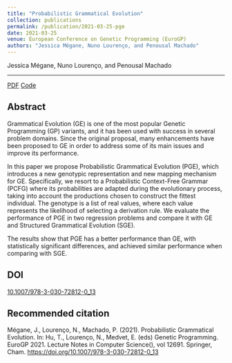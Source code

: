 ```yaml
---
title: "Probabilistic Grammatical Evolution"
collection: publications
permalink: /publication/2021-03-25-pge
date: 2021-03-25
venue: European Conference on Genetic Programming (EuroGP)
authors: "Jessica Mégane, Nuno Lourenço, and Penousal Machado"
---
```

Jessica Mégane, Nuno Lourenço, and Penousal Machado

---

[PDF](https://jessicamegane.pt/files/eurogp_pge.pdf)  [Code](https://github.com/jessicamegane/pge/)

Abstract
---
Grammatical Evolution (GE) is one of the most popular Genetic Programming (GP) variants, and it has been used with success in several problem domains. Since the original proposal, many enhancements have been proposed to GE in order to address some of its main issues and improve its performance.

In this paper we propose Probabilistic Grammatical Evolution (PGE), which introduces a new genotypic representation and new mapping mechanism for GE. Specifically, we resort to a Probabilistic Context-Free Grammar (PCFG) where its probabilities are adapted during the evolutionary process, taking into account the productions chosen to construct the fittest individual. The genotype is a list of real values, where each value represents the likelihood of selecting a derivation rule. We evaluate the performance of PGE in two regression problems and compare it with GE and Structured Grammatical Evolution (SGE).

The results show that PGE has a better performance than GE, with statistically significant differences, and achieved similar performance when comparing with SGE.


DOI
---
[10.1007/978-3-030-72812-0_13](https://link.springer.com/chapter/10.1007/978-3-030-72812-0_13)

Recommended citation
---
Mégane, J., Lourenço, N., Machado, P. (2021). Probabilistic Grammatical Evolution. In: Hu, T., Lourenço, N., Medvet, E. (eds) Genetic Programming. EuroGP 2021. Lecture Notes in Computer Science(), vol 12691. Springer, Cham. https://doi.org/10.1007/978-3-030-72812-0_13